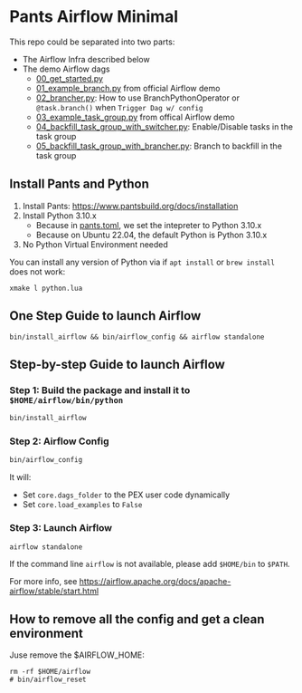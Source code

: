 # Pants Airflow Minimal
This repo could be separated into two parts:
+ The Airflow Infra described below
+ The demo Airflow dags
  + [00_get_started.py](python/dags/00_get_started.py)
  + [01_example_branch.py](python/dags/01_example_branch.py) from official Airflow demo
  + [02_brancher.py](python/dags/02_brancher.py): How to use BranchPythonOperator or `@task.branch()` when `Trigger Dag w/ config`
  + [03_example_task_group.py](python/dags/03_example_task_group.py) from offical Airflow demo
  + [04_backfill_task_group_with_switcher.py](python/dags/04_backfill_task_group_with_switcher.py): Enable/Disable tasks in the task group
  + [05_backfill_task_group_with_brancher.py](python/dags/05_backfill_task_group_with_brancher.py): Branch to backfill in the task group


## Install Pants and Python
1. Install Pants: https://www.pantsbuild.org/docs/installation
2. Install Python 3.10.x
   + Because in [pants.toml](pants.toml), we set the intepreter to Python 3.10.x
   + Because on Ubuntu 22.04, the default Python is Python 3.10.x
3. No Python Virtual Environment needed

You can install any version of Python via if `apt install` or `brew install` does not work:
```
xmake l python.lua
```

## One Step Guide to launch Airflow
```
bin/install_airflow && bin/airflow_config && airflow standalone
```

## Step-by-step Guide to launch Airflow
### Step 1: Build the package and install it to `$HOME/airflow/bin/python`
``` bash
bin/install_airflow
```

### Step 2: Airflow Config
``` bash
bin/airflow_config
```
It will:
+ Set `core.dags_folder` to the PEX user code dynamically
+ Set `core.load_examples` to `False`


### Step 3: Launch Airflow
```
airflow standalone
```
If the command line `airflow` is not available, please add `$HOME/bin` to `$PATH`.

For more info, see https://airflow.apache.org/docs/apache-airflow/stable/start.html


## How to remove all the config and get a clean environment
Juse remove the $AIRFLOW_HOME:
```
rm -rf $HOME/airflow
# bin/airflow_reset
```
